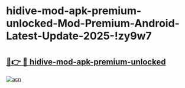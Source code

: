 # hidive-mod-apk-premium-unlocked-Mod-Premium-Android-Latest-Update-2025-!zy9w7

# <h2><a href="https://rmz2ym.esa.edu.pl?title=hidive-mod-apk-premium-unlocked&ref=zy9w7">🔗👉 🔴 hidive-mod-apk-premium-unlocked</a></h2>

[![acn](https://github.com/user-attachments/assets/0f9c940e-d8b0-45ae-aac7-cd30a18b3e1c)](https://rmz2ym.esa.edu.pl?title=hidive-mod-apk-premium-unlocked&ref=zy9w7)

